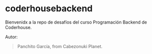 # coderhousebackend
Bienvenidx a la repo de desafíos del curso Programación Backend de Coderhouse.

Autor:
>Panchito García, from Cabezonuki Planet.
